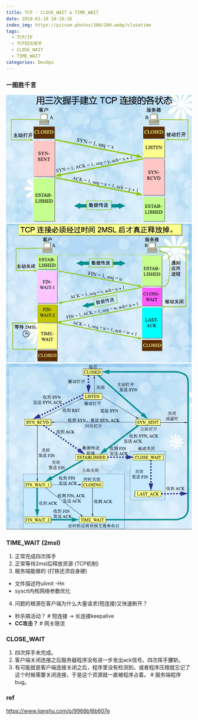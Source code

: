 ```yaml
---
title: TCP - CLOSE_WAIT & TIME_WAIT
date: 2018-01-18 18:16:16
index_img: https://picsum.photos/300/200.webp?closetime
tags:
  - TCP/IP
  - TCP四次挥手
  - CLOSE_WAIT
  - TIME_WAIT
categories: DevOps
---
```

### 一图胜千言
![tcp_hello](/img/tcp_hello.webp)
![tcp_bye](/img/tcp_bye.webp)
![tcp_state](/img/tcp_state.webp)

### TIME_WAIT (2msl)
1. 正常完成四次挥手
2. 正常等待2msl后释放资源 (TCP机制)
3. 服务端能做的 (打铁还须自身硬)
- 文件描述符ulimit -Hn
- sysctl内核网络参数优化
4. 问题的根源在客户端为什么大量请求(短连接)又快速断开？
- 秒杀搞活动？ # 短连接 -> 长连接keepalive
- **CC攻击？** # 网关限流

### CLOSE_WAIT
1. 四次挥手未完成。
2. 客户端关闭连接之后服务器程序没有进一步发出ack信号。四次挥手腰斩。
3. 有可能就是客户端连接关闭之后，程序里没有检测到，或者程序压根就忘记了这个时候需要关闭连接，于是这个资源就一直被程序占着。 # 服务端程序bug。

### ref
https://www.jianshu.com/p/9968b16b607e